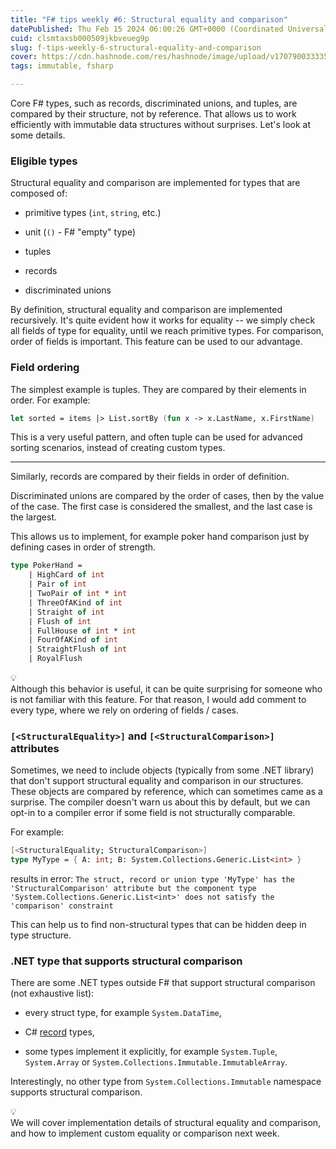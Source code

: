 ```yaml
---
title: "F# tips weekly #6: Structural equality and comparison"
datePublished: Thu Feb 15 2024 06:00:26 GMT+0000 (Coordinated Universal Time)
cuid: clsmtaxsb000509jkbveueg9p
slug: f-tips-weekly-6-structural-equality-and-comparison
cover: https://cdn.hashnode.com/res/hashnode/image/upload/v1707900333353/873430de-1a54-4ff2-b7ec-d058e35e1e84.jpeg
tags: immutable, fsharp

---
```


Core F# types, such as records, discriminated unions, and tuples, are compared by their structure, not by reference. That allows us to work efficiently with immutable data structures without surprises. Let's look at some details.

### Eligible types

Structural equality and comparison are implemented for types that are composed of:

* primitive types (`int`, `string`, etc.)
    
* unit (`()` - F# "empty" type)
    
* tuples
    
* records
    
* discriminated unions
    

By definition, structural equality and comparison are implemented recursively. It's quite evident how it works for equality -- we simply check all fields of type for equality, until we reach primitive types. For comparison, order of fields is important. This feature can be used to our advantage.

### Field ordering

The simplest example is tuples. They are compared by their elements in order. For example:

```fsharp
let sorted = items |> List.sortBy (fun x -> x.LastName, x.FirstName)
```

This is a very useful pattern, and often tuple can be used for advanced sorting scenarios, instead of creating custom types.

---

Similarly, records are compared by their fields in order of definition.

Discriminated unions are compared by the order of cases, then by the value of the case. The first case is considered the smallest, and the last case is the largest.

This allows us to implement, for example poker hand comparison just by defining cases in order of strength.

```fsharp
type PokerHand =
    | HighCard of int
    | Pair of int
    | TwoPair of int * int
    | ThreeOfAKind of int
    | Straight of int
    | Flush of int
    | FullHouse of int * int
    | FourOfAKind of int
    | StraightFlush of int
    | RoyalFlush
```

<div data-node-type="callout">
<div data-node-type="callout-emoji">💡</div>
<div data-node-type="callout-text">Although this behavior is useful, it can be quite surprising for someone who is not familiar with this feature. For that reason, I would add comment to every type, where we rely on ordering of fields / cases.</div>
</div>

### `[<StructuralEquality>]` and `[<StructuralComparison>]` attributes

Sometimes, we need to include objects (typically from some .NET library) that don't support structural equality and comparison in our structures. These objects are compared by reference, which can sometimes came as a surprise. The compiler doesn't warn us about this by default, but we can opt-in to a compiler error if some field is not structurally comparable.

For example:

```fsharp
[<StructuralEquality; StructuralComparison>]
type MyType = { A: int; B: System.Collections.Generic.List<int> }
```

results in error: `The struct, record or union type 'MyType' has the 'StructuralComparison' attribute but the component type 'System.Collections.Generic.List<int>' does not satisfy the 'comparison' constraint`

This can help us to find non-structural types that can be hidden deep in type structure.

### .NET type that supports structural comparison

There are some .NET types outside F# that support structural comparison (not exhaustive list):

* every struct type, for example `System.DataTime`,
    
* C# [record](https://learn.microsoft.com/en-us/dotnet/csharp/fundamentals/types/records) types,
    
* some types implement it explicitly, for example `System.Tuple`, `System.Array` or `System.Collections.Immutable.ImmutableArray`.
    

Interestingly, no other type from `System.Collections.Immutable` namespace supports structural comparison.

<div data-node-type="callout">
<div data-node-type="callout-emoji">💡</div>
<div data-node-type="callout-text">We will cover implementation details of structural equality and comparison, and how to implement custom equality or comparison next week.</div>
</div>
